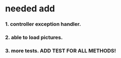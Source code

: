 # needed add 
### 1. controller exception handler.
### 2. able to load pictures.
### 3. more tests. ADD TEST FOR ALL METHODS! 
